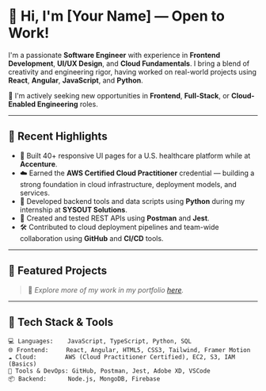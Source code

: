 # 👋 Hi, I'm [Your Name] — Open to Work!

I'm a passionate **Software Engineer** with experience in **Frontend Development**, **UI/UX Design**, and **Cloud Fundamentals**. I bring a blend of creativity and engineering rigor, having worked on real-world projects using **React**, **Angular**, **JavaScript**, and **Python**.

🎯 I'm actively seeking new opportunities in **Frontend**, **Full-Stack**, or **Cloud-Enabled Engineering** roles.

---

## 🚀 Recent Highlights

- 🔭 Built 40+ responsive UI pages for a U.S. healthcare platform while at **Accenture**.
- ☁️ Earned the **AWS Certified Cloud Practitioner** credential — building a strong foundation in cloud infrastructure, deployment models, and services.
- 🐍 Developed backend tools and data scripts using **Python** during my internship at **SYSOUT Solutions**.
- 🧪 Created and tested REST APIs using **Postman** and **Jest**.
- 🛠 Contributed to cloud deployment pipelines and team-wide collaboration using **GitHub** and **CI/CD** tools.

---

## 📌 Featured Projects
> 🔗 *Explore more of my work in my portfolio [here](https://shaw28.github.io/My_portfolio/#/).*
---

## 🧰 Tech Stack & Tools

```
💻 Languages:    JavaScript, TypeScript, Python, SQL
🌐 Frontend:     React, Angular, HTML5, CSS3, Tailwind, Framer Motion
☁️ Cloud:        AWS (Cloud Practitioner Certified), EC2, S3, IAM (Basics)
🔧 Tools & DevOps: GitHub, Postman, Jest, Adobe XD, VSCode
📦 Backend:      Node.js, MongoDB, Firebase
